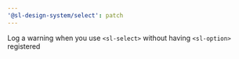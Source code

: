 ```yaml
---
'@sl-design-system/select': patch
---
```


Log a warning when you use `<sl-select>` without having `<sl-option>` registered
